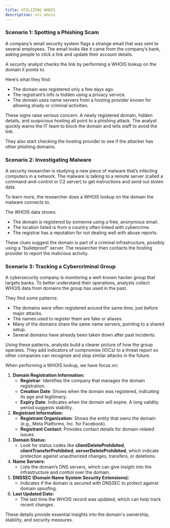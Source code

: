 ```yaml
--- 
title: UTILIZING WHOIS
description: uti whois
---
```


### **Scenario 1: Spotting a Phishing Scam**

A company’s email security system flags a strange email that was sent to several employees. The email looks like it came from the company’s bank, asking people to click a link and update their account details.

A security analyst checks the link by performing a WHOIS lookup on the domain it points to.

Here’s what they find:

- The domain was registered only a few days ago.
- The registrant’s info is hidden using a privacy service.
- The domain uses name servers from a hosting provider known for allowing shady or criminal activities.

These signs raise serious concern. A newly registered domain, hidden details, and suspicious hosting all point to a phishing attack. The analyst quickly warns the IT team to block the domain and tells staff to avoid the link.

They also start checking the hosting provider to see if the attacker has other phishing domains.

### **Scenario 2: Investigating Malware**

A security researcher is studying a new piece of malware that’s infecting computers in a network. The malware is talking to a remote server (called a command-and-control or C2 server) to get instructions and send out stolen data.

To learn more, the researcher does a WHOIS lookup on the domain the malware connects to.

The WHOIS data shows:

- The domain is registered by someone using a free, anonymous email.
- The location listed is from a country often linked with cybercrime.
- The registrar has a reputation for not dealing well with abuse reports.

These clues suggest the domain is part of a criminal infrastructure, possibly using a "bulletproof" server. The researcher then contacts the hosting provider to report the malicious activity.

### **Scenario 3: Tracking a Cybercriminal Group**

A cybersecurity company is monitoring a well-known hacker group that targets banks. To better understand their operations, analysts collect WHOIS data from domains the group has used in the past.

They find some patterns:

- The domains were often registered around the same time, just before major attacks.
- The names used to register them are fake or aliases.
- Many of the domains share the same name servers, pointing to a shared setup.
- Several domains have already been taken down after past incidents.

Using these patterns, analysts build a clearer picture of how the group operates. They add indicators of compromise (IOCs) to a threat report so other companies can recognize and stop similar attacks in the future.

When performing a WHOIS lookup, we have focus on:

1. **Domain Registration Information:**
    - **Registrar**: Identifies the company that manages the domain registration.
    - **Creation Date**: Shows when the domain was registered, indicating its age and legitimacy.
    - **Expiry Date**: Indicates when the domain will expire. A long validity period suggests stability.
2. **Registrant Information:**
    - **Registrant Organization**: Shows the entity that owns the domain (e.g., Meta Platforms, Inc. for Facebook).
    - **Registrant Contact**: Provides contact details for domain-related issues.
3. **Domain Status:**
    - Look for status codes like **clientDeleteProhibited**, **clientTransferProhibited**, **serverDeleteProhibited**, which indicate protection against unauthorized changes, transfers, or deletions.
4. **Name Servers:**
    - Lists the domain’s DNS servers, which can give insight into the infrastructure and control over the domain.
5. **DNSSEC (Domain Name System Security Extensions):**
    - Indicates if the domain is secured with DNSSEC to protect against domain spoofing.
6. **Last Updated Date:**
    - The last time the WHOIS record was updated, which can help track recent changes.

These details provide essential insights into the domain's ownership, stability, and security measures.